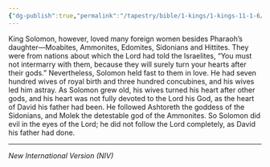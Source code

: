 ```yaml
---
{"dg-publish":true,"permalink":"/tapestry/bible/1-kings/1-kings-11-1-6/","title":"1 Kings 11:1-6","hide":true,"tags":["bible-verse","bible-verse"],"dgHomeLink":true,"dgShowLocalGraph":true,"dgEnableSearch":true}
---
```



King Solomon, however, loved many foreign women besides Pharaoh’s daughter—Moabites, Ammonites, Edomites, Sidonians and Hittites.  They were from nations about which the Lord had told the Israelites, “You must not intermarry with them, because they will surely turn your hearts after their gods.” Nevertheless, Solomon held fast to them in love.  He had seven hundred wives of royal birth and three hundred concubines, and his wives led him astray.  As Solomon grew old, his wives turned his heart after other gods, and his heart was not fully devoted to the Lord his God, as the heart of David his father had been. He followed Ashtoreth the goddess of the Sidonians, and Molek the detestable god of the Ammonites.  So Solomon did evil in the eyes of the Lord; he did not follow the Lord completely, as David his father had done.



---
*New International Version (NIV)*